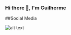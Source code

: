 ### Hi there 👋, I'm Guilherme

##Social Media

![alt text](https://media.discordapp.net/attachments/633373185550843916/880637984288944138/unknown.png)
